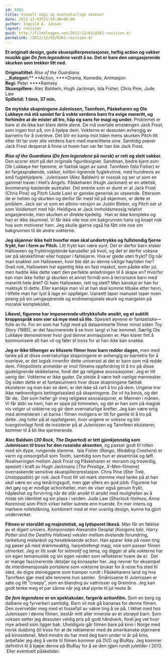 ```yaml
---
id: 8365
title: Visuell magi og overnaturlige vesener
date: 2012-12-03T21:58:40+00:00
author: Ingvild A. Jansen
layout: revision
guid: http://filmbloggen.net/2012/12/03/8361-revision-4/
permalink: /2012/12/03/8361-revision-4/
---
```

**Et originalt design, gode skuespillerprestasjoner, heftig action og vakker musikk gjør _De fem legendene_ verdt å se. Det er bare den uengasjerende skurken som trekker litt ned.  <!--more-->**

**Originaltittel:** _Rise of the Guardians_  
__**Kategori:**** **Action, ****Drama, Komedie, Animasjon  
**Regi:** Peter ****Ramsey  
**Skuespillere:** Alec Baldwin, Hugh Jackman, Isla Fisher, Chris Pine, Jude Law  
**Spilletid:** **1 time, 37 min.**

**De mytiske skapningene Julenissen, Tannfeen, Påskeharen og Ole Lukkøye må stå samlet for å vokte verdens barn fra evige mareritt, og forhindre at de mister all tro, håp og sans for magi og under.** Problemet er bare at de ikke kan klare dette alene. De må overtale einstøingen Jack Frost, som ingen tror på, om å hjelpe dem. Vokterne er dessuten avhengig av barnetro for å overleve. Det blir en kamp mot tiden mens skurken Pitch litt etter litt tar over alle verdens barn med marerittene sine. Samtidig prøver Jack Frost desperat å finne ut hvem han var før han ble Jack Frost.

**_Rise of the Guardians_ (_De fem legendene_ på norsk) er rett og slett vakker.** Den scorer stort på det originale figurdesignet. Sandman, bedre kjent som Ole Lukkøye her hjemme, er faktisk laget av sand. Tannfeen (Isla Fisher) er en fargesprakende, vakker, kolibri-lignende fuglekvinne, med hundrevis av små fuglehjelpere.  Julenissen (Alec Baldwin) er russisk og ser ut som en gammel traver i Hell’s Angels. Påskeharen (Hugh Jackman) er en atletisk, boomerang-kastende australier. Det eneste som er dumt er at Jack Frost (Chris Pine) og Pitch (Jude Law) er ganske generisk av utseende. Ettersom de er helten og skurken og derfor får mest tid på skjermen, er dette et problem. Jack ser ut som en albino-versjon av Justin Bieber, og Pitch ser ut som Voldemort med hår. Heldigvis er Jack innholdsmessig relativt engasjerende, men skurken er direkte kjedelig.  Han er ikke kompleks og han er ikke skummel. Vi får ikke vite noe om bakgrunnen hans og knapt nok hva som motiverer ham. Jeg skulle gjerne også ha fått vite noe om bakgrunnen til de andre vokterne.

**Jeg skjønner ikke helt hvorfor man skal undertrykke og fullstendig fjerne frykt, her i form av Pitch.** Litt frykt kan være sunt. Det er derfor barn elsker Halloween og fryktinngytende karuseller på tivoli, og det er derfor voksne ser på skrekkfilmer eller hopper i fallskjerm. Hva er glede uten frykt? Og når man snakker om Halloween, hvor ble det av denne viktige høytiden her? Greit nok, Halloween har egentlig ikke en fast maskot, som påske eller jul, men hadde ikke dette vært den perfekte anledningen til å skape en? Hvorfor kan man ikke heller gi skurken et annet formål enn å terrorisere barn med mareritt hele året? Gi ham Halloween, rett og slett? Men kanskje er han for maktsyk til dette. Eller kanskje man vil at han skal komme tilbake etter hevn, i tilfelle man har lyst å lage en oppfølger. Uansett taper manuset taper noen poeng på sin uengasjerende og endimensjonale skurk og mangelen på moralsk kompleksitet.

**Likevel, figurene har imponerende uttrykksfulle ansikt, og et subtilt kroppsspråk som sier så mye med så lite.** Spesielt øynene er fantastiske— fulle av liv. For en som har fulgt med på dataanimerte filmer minst siden _Toy Story_ (1995), er det fascinerende å se hvor langt vi har kommet. Særlig Ole Lukkøye demonstrerer hvor god denne animasjonen er. Han klarer fint å kommunisere alt han vil og føler til tross for at han ikke kan snakke.

**Jeg er ikke tilhenger av klissete filmer hvor barn redder dagen,** men med tanke på at disse overnaturlige skapningene er avhengig av barnetro for å overleve, er det logisk innenfor dette universet at det er barn som må redde dem. _Filmpolitiets_ anmelder er imot filmens oppfordring til å tro på disse gudelignende skikkelsene, fordi det ga religiøse assosiasjoner. Jeg er litt uenig der. Vokterne er ikke guder. De pleide å være helt vanlige mennesker. Og siden dette er et fantasiunivers hvor disse skapningene faktisk eksisterer og man kan se dem, er det ikke så rart å tro på dem. Ungene tror ikke nødvendigvis betingelsesløst på skapningene. De vil ha bevis, og det får de.  Det som heller gir meg religiøse assosiasjoner, er Mannen i månen. Vi får aldri se ham, han er oppe på himmelen, og det er han som på magisk vis velger ut vokterne og gir dem overnaturlige krefter. Jeg kan være enig med anmelderen i at barna i filmen muligens er litt for gamle til å tro på dette. Jeg tviler på at oppfølgeren, hvor ungene er voksne og blir tvangsinnlagt fordi de insisterer på at Julenissen og Tannfeen eksisterer, kommer til å bli like sjarmerende.

**Alec Baldwin (_30 Rock_, _The Departed_) er lett gjenkjennelig som Julenissen til tross for den russiske aksenten**, og passer godt til rollen med sin dype, rungende stemme.  Isla Fisher (_Rango_, _Wedding Crashers_) er varm og omsorgsfull som Tooth, samtidig som hun er eksentrisk og tøff. Rivaliseringen mellom Jack Frost og Påskeharen er morsom og troverdig, spesielt i kraft av Hugh Jackmans (_The Prestige_, _X-Men_-filmene) overraskende sensitive skuespillerprestasjon. Chris Pine (_Star Trek_, _Unstoppable_) gir nok Jack Frost litt vel mørk stemme med tanke på at han skal være en ung tenåringsgutt, men gjør ellers en god jobb. Figurene har det gøy og er modige actionhelter, men de viser også genuin frykt, håpløshet og forvirring når de står ansikt til ansikt med muligheten av å miste sin identitet og sin plass i verden. Jude Law (_Sherlock Holmes_, _Anna Karenina_) som Pitch virker heller sutrete enn truende. En mer intens og mørkere rolletolkning, kombinert med et mer uvanlig design, kunne ha gjort underverker.

**Filmen er storslått og majestetisk, og lydsporet likeså.** Man får en følelse av et digert univers. Komponisten Alexandre Desplat (_Kongens tale_, _Harry Potter and the Deathly Hallows_) veksler mellom dvelende forundring, tanketung melankoli og heseblesende action. Han sparer ikke på noen ting og pøser på med drømmeaktig, harpebefengt magi, noe som passer filmen utmerket. Jeg er litt svak for _leitmotif_ og tema, og digger at alle vokterne har sin egen temamusikk og sin egen verden som reflekterer hvem de er.  Det er mange fascinerende detaljer og konsepter her. Jeg nevner for eksempel de interdimensjonale portalene som vokterne bruker for å reise fra sted til sted, de digre steineggene som tramper rundt i Påskeharens land og hva Tannfeen gjør med alle tennene hun samler.  Smånissene til Julenissen er søte og litt ”creepy”, som en blanding av vattnisser og Gremlins. Jeg kan godt tenke meg et par sånne når jeg skal pynte til jul neste år.

**_De fem legendene_ er en spektakulær, fargerik actionfilm.** Som en berg og dalbane og fyrverkeri samtidig. Barn vil nok gå bananas for denne filmen. Den overvelder meg med et fossefall av vakre ting å se på. I likhet med hos Julenissen i denne filmen, består mitt aller innerste av et storøyd barn. Som voksen setter jeg dessuten veldig pris på godt håndverk, fordi jeg vet hvor mye arbeid som ligger bak. Uheldigvis går filmen bare på kino i Norge med norsk dubbing (til tross for at de reklamerer med de amerikanske stjernene på kinosidene). Med mindre du har med deg barn under ni år på kino, anbefaler jeg deg å vente til filmen kommer på DVD og BluRay. Jeg kommer definitivt til å kjøpe denne på BluRay for å se den igjen rundt juletider i 2013.  Eller eventuelt påsketider.